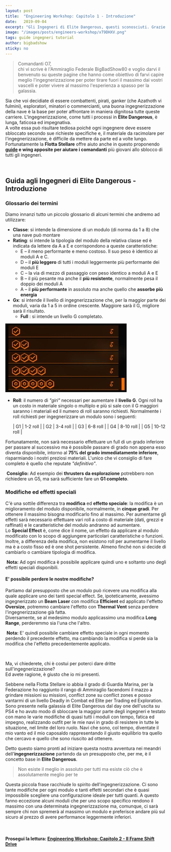 ```yaml
---
layout: post
title:  "Engineering Workshop: Capitolo 1 - Introduzione"
date:   2019-09-04
excerpt: "Gli Ingegneri di Elite Dangerous, questi sconosciuti. Grazie alla nostra guida non avranno più segreti&#33;"
image: "/images/posts/engineers-workshop/xT9DHXV.png"
tags: guide ingegneri tutorial
author: bigbadshow
sticky: no
---
```

>Comandanti O7,<br>
chi vi scrive è l'Ammiraglio Federale BigBadShow80 e voglio darvi il benvenuto su queste pagine che hanno come obiettivo di farvi capire meglio l'ingegnerizzazione per poter tirare fuori il massimo dai vostri vascelli e poter vivere al massimo l'esperienza a spasso per la galassia.

Sia che voi decidiate di essere combattenti, pirati, ganker (che Azathoth vi fulmini), esploratori, minatori o commercianti, una buona ingegnerizzazione della nave è la base per poter affrontare in maniera dignitosa tutte queste carriere. L'ingegnerizzazione, come tutti i processi in **Elite Dangerous**, è lunga, faticosa ed impegnativa.<br>
A volte essa può risultare tediosa poiché ogni ingegnere deve essere sbloccato secondo sue richieste specifiche e, il materiale da racimolare per l'ingegnerizzazione, è difficile da mettere da parte ed a volte lungo.<br>
Fortunatamente la **Flotta Stellare** offre aiuto anche in questo proponendo **[guide](/search/tag/ingegneri/) e wing apposite per aiutare i comandanti** più giovani allo sblocco di tutti gli ingegneri.

<span class="image fit"><img src="/images/Elite-Division-png.png" alt=""></span>

## Guida agli Ingegneri di Elite Dangerous - Introduzione

### Glossario dei termini

Diamo innanzi tutto un piccolo glossario di alcuni termini che andremo ad utilizzare:

* **Classe**: si intende la dimensione di un modulo (di norma da 1 a 8) che una nave può montare
* **Rating**: si intende la tipologia del modulo della relativa classe ed è indicata da lettere da A a E e corrispondono a queste caratteristiche:
    * E – il meno performante e meno costoso. Il suo peso è identico ai moduli A e C.
    * D – il **più leggero** di tutti i moduli leggermente più performante dei moduli E
    * C – la via di mezzo di passaggio con peso identico a moduli A e E
    * B – il più pesante ma anche il **più resistente**, normalmente pesa il doppio dei moduli A
    * A – il **più performante** in assoluto ma anche quello che **assorbe più energia**
* **Gx**: si intende il livello di ingegnerizzazione che, per la maggior parte dei moduli, varia da 1 a 5 in ordine crescente. Maggiore sarà il G, migliore sarà il risultato.
    * **Full** : si intende un livello G completato.

<span class="image right"><img src="/images/posts/engineers-workshop/genericrolls.jpg" alt=""></span>

* **Roll**: il numero di *"giri"* necessari per aumentare il **livello G**. Ogni roll ha un costo in materiale singolo o multiplo e più si sale con il G maggiori saranno i materiali ed il numero di roll saranno richiesti. Normalmente i roll richiesti per ingegnerizzare un modulo sono i seguenti:

    | G1 	| 1-2 roll   	|
    | G2 	| 3-4 roll   	|
    | G3 	| 6-8 roll   	|
    | G4 	| 8-10 roll  	|
    | G5 	| 10-12 roll 	|

Fortunatamente, non sarà necessario effettuare un full di un grado inferiore per passare al successivo ma è possibile passare di grado non appena esso diventa disponibile, intorno al **75% del grado immediatamente inferiore**, risparmiando i nostri preziosi materiali. L'unico che vi consiglio di fare completo è quello che reputate *"definitivo"*.

<div class="box">
<i class="fa fa-hand-o-right fa-lg" aria-hidden="true" style="color: #f07b05;"></i>&nbsp;<b>Consiglio:</b>&nbsp;Ad esempio dei <b>thrusters da esplorazione</b> potrebbero non richiedere un G5, ma sarà sufficiente fare un <b>G1 completo</b>.</div>

### Modifiche ed effetti speciali

C'è una sottile differenza tra **modifica** ed **effetto speciale**: la modifica è un miglioramento del modulo disponibile, normalmente, in **cinque gradi**. Per ottenere il massimo bisogna modificarlo fino al massimo. Per aumentarne gli effetti sarà necessario effettuare vari roll a costo di materiale (dati, grezzi e raffinati) e le caratteristiche del modulo andranno ad aumentare.<br>
Lo **Special Effect** è, come dice il nome, un effetto da applicare al modulo modificato con lo scopo di aggiungere particolari caratteristiche o funzioni. Inoltre, a differenza della modifica, non esistono roll per aumentarne il livello ma è a costo fisso ed è one shot persistente. Almeno finché non si decide di cambiarlo o cambiare tipologia di modifica.

<div class="box">
<i class="fa fa-hand-o-right fa-lg" aria-hidden="true" style="color: #f07b05;"></i>&nbsp;<b>Nota:</b>&nbsp;Ad ogni modifica è possibile applicare quindi uno e soltanto uno degli effetti speciali disponibili.</div>

#### E' possibile perdere le nostre modifiche? 

Partiamo dal presupposto che un modulo può ricevere una modifica alla quale applicare uno dei tanti special effect. Se, ipoteticamente, avessimo ingegnerizzato un **Beam Laser** con modifica **Efficient** ed applicato l'effetto **Oversize**, potremmo cambiare l'effetto con **Thermal Vent** senza perdere l'ingegnerizzazione già fatta.<br>
Diversamente, se al medesimo modulo applicassimo una modifica **Long Range**, perderemmo sia l'una che l'altro.

<div class="box">
<i class="fa fa-hand-o-right fa-lg" aria-hidden="true" style="color: #f07b05;"></i>&nbsp;<b>Nota:</b>&nbsp;E' quindi possibile cambiare effetto speciale in ogni momento perdendo il precedente effetto, ma cambiando la modifica si perde sia la modifica che l'effetto precedentemente applicato.</div>

<span class="image fit"><img src="/images/Elite-Division-png.png" alt=""></span>

Ma, vi chiederete, chi è costui per poterci dare dritte sull'ingegnerizzazione?<br>
Ed avete ragione, è giusto che io mi presenti.

Sebbene nella Flotta Stellare io abbia il grado di Guardia Marina, per la Federazione ho raggiunto il rango di Ammiraglio facendomi il mazzo a grindare missioni su missioni, conflict zone su conflict zones e posso vantarmi di un livello Deadly in Combat ed Elite per Trading ed Exploration. Sono presente nella galassia di Elite Dangerous dal day one dell'uscita su PS4 e ho avuto modo di sbloccare la maggior parte degli ingegneri e testato con mano le varie modifiche di quasi tutti i moduli con tempo, fatica ed impegno, realizzando outfit per le mie navi in grado di resistere in tutte le situazione, nel limite del loro ruolo. Navi che sono, col tempo, diventate il mio vanto ed il mio caposaldo rappresentando il giusto equilibrio tra quello che cercavo e quello che sono riuscito ad ottenere.

Detto questo siamo pronti ad iniziare questa nostra avventura nei meandri dell'**ingegnerizzazione** partendo da un presupposto che, per me, è il concetto base in **Elite Dangerous**.

>Non esiste il meglio in assoluto per tutti ma esiste ciò che è assolutamente meglio per te

Questa piccola frase racchiude lo spirito dell'ingegnerizzazione. Ci sono tante modifiche per ogni modulo e tanti effetti secondari che è quasi impossibile scegliere una configurazione ideale per tutti quanti. A questo fanno eccezione alcuni moduli che per uno scopo specifico rendono il massimo con una determinata ingegnerizzazione ma, comunque, ci sarà sempre chi non spremerà al massimo un modulo e preferisce andare più sul sicuro al prezzo di avere performance leggermente inferiori.

<span class="image fit"><img src="/images/Elite-Division-png.png" alt=""></span>

#### Prosegui la lettura: [Engineering Workshop: Capitolo 2 - Il Frame Shift Drive](/blog/engineering-workshop-parte2/)
